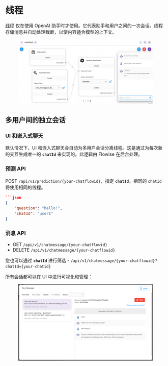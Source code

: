 # 线程

[线程](https://platform.openai.com/docs/assistants/how-it-works/managing-threads-and-messages) 仅在使用 OpenAI 助手时才使用。它代表助手和用户之间的一次会话。线程存储消息并自动处理截断，以使内容适合模型的上下文。

<figure><img src="../../../../.gitbook/assets/screely-1699896158130.png" alt=""><figcaption></figcaption></figure>

## 多用户间的独立会话

### UI 和嵌入式聊天

默认情况下，UI 和嵌入式聊天会自动为多用户会话分离线程。这是通过为每次新的交互生成唯一的 **`chatId`** 来实现的。此逻辑由 Flowise 在后台处理。

### 预测 API

POST `/api/v1/prediction/{your-chatflowid}`，指定 **`chatId`**。相同的 `chatId` 将使用相同的线程。

```json
```json
{
    "question": "hello!",
    "chatId": "user1"
}
```

### 消息 API

* GET `/api/v1/chatmessage/{your-chatflowid}`
* DELETE `/api/v1/chatmessage/{your-chatflowid}`

您也可以通过 **`chatId`** 进行筛选 - `/api/v1/chatmessage/{your-chatflowid}?chatId={your-chatid}`

所有会话都可以在 UI 中进行可视化和管理：

<figure><img src="../../../../.gitbook/assets/image (77).png" alt=""><figcaption></figcaption></figure>
